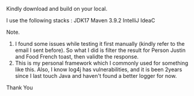 Kindly download and build on your local.

I use the following stacks : JDK17 Maven 3.9.2 IntelliJ IdeaC

Note.
1. I found some issues while testing it first manually (kindly refer to the email I sent before). So what I did is filter the result for Person Justin and Food French toast, then validte the response.
2. This is my personal framework which I commonly used for something like this. Also, I know log4j has vulnerabilities, and it is been 2years since I last touch Java and haven't found a better logger for now.

Thank You
